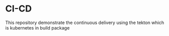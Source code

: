 # CI-CD
<p>
This repository demonstrate the continuous delivery using the tekton which is kubernetes in build package
</p>